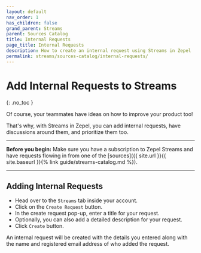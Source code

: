 ```yaml
---
layout: default
nav_order: 1
has_children: false
grand_parent: Streams
parent: Sources Catalog
title: Internal Requests
page_title: Internal Requests
description: How to create an internal request using Streams in Zepel
permalink: streams/sources-catalog/internal-requests/
---
```


# Add Internal Requests to Streams
{: .no_toc }

Of course, your teammates have ideas on how to improve your product too! 

That's why, with Streams in Zepel, you can add internal requests, have discussions around them, and prioritize them too.

---

__Before you begin:__ Make sure you have a subscription to Zepel Streams and have requests flowing in from one of the [sources]({{ site.url }}{{ site.baseurl }}{% link guide/streams-catalog.md %}).

---

## Adding Internal Requests

- Head over to the `Streams` tab inside your account.
- Click on the `Create Request` button.
- In the create request pop-up, enter a title for your request.
- Optionally, you can also add a detailed description for your request.
- Click `Create` button.

An internal request will be created with the details you entered along with the name and registered email address of who added the request.